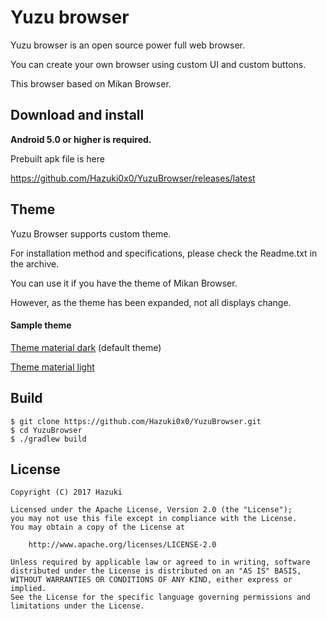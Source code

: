 # Yuzu browser
Yuzu browser is an open source power full web browser.

You can create your own browser using custom UI and custom buttons.

This browser based on Mikan Browser.

## Download and install
**Android 5.0 or higher is required.**

Prebuilt apk file is here

https://github.com/Hazuki0x0/YuzuBrowser/releases/latest

## Theme
Yuzu Browser supports custom theme.

For installation method and specifications, please check the Readme.txt in the archive.

You can use it if you have the theme of Mikan Browser.

However, as the theme has been expanded, not all displays change.

#### Sample theme
[Theme material dark](https://github.com/Hazuki0x0/YuzuBrowser/releases/download/v1.1.0/yuzu_theme_material_dark.zip)
(default theme)

[Theme material light](https://github.com/Hazuki0x0/YuzuBrowser/releases/download/v1.1.0/yuzu_theme_material_light.zip)

## Build

    $ git clone https://github.com/Hazuki0x0/YuzuBrowser.git
    $ cd YuzuBrowser
    $ ./gradlew build


## License
    Copyright (C) 2017 Hazuki

    Licensed under the Apache License, Version 2.0 (the "License");
    you may not use this file except in compliance with the License.
    You may obtain a copy of the License at

        http://www.apache.org/licenses/LICENSE-2.0

    Unless required by applicable law or agreed to in writing, software
    distributed under the License is distributed on an "AS IS" BASIS,
    WITHOUT WARRANTIES OR CONDITIONS OF ANY KIND, either express or implied.
    See the License for the specific language governing permissions and
    limitations under the License.
